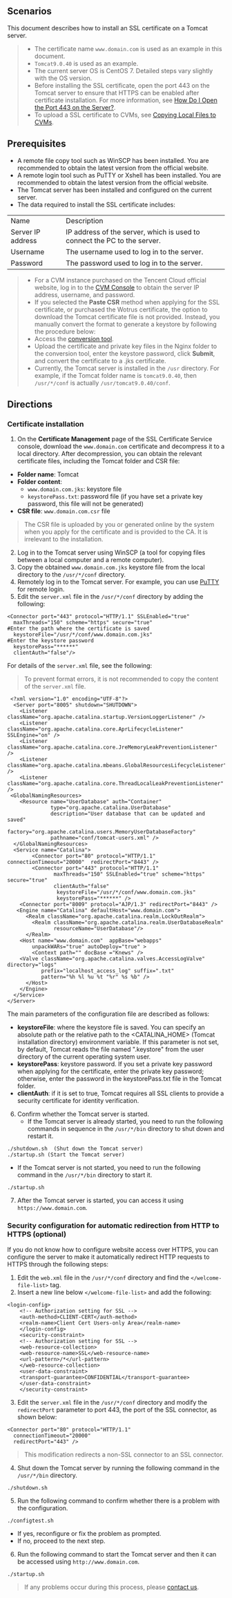 ## Scenarios
This document describes how to install an SSL certificate on a Tomcat server.
>
>- The certificate name `www.domain.com` is used as an example in this document.
>- `Tomcat9.0.40` is used as an example.
>- The current server OS is CentOS 7. Detailed steps vary slightly with the OS version.
>- Before installing the SSL certificate, open the port 443 on the Tomcat server to ensure that HTTPS can be enabled after certificate installation. For more information, see [How Do I Open the Port 443 on the Server?](https://intl.cloud.tencent.com/document/product/1007/36738).
>- To upload a SSL certificate to CVMs, see [Copying Local Files to CVMs](https://intl.cloud.tencent.com/document/product/213/34821).

## Prerequisites
- A remote file copy tool such as WinSCP has been installed. You are recommended to obtain the latest version from the official website.
- A remote login tool such as PuTTY or Xshell has been installed. You are recommended to obtain the latest version from the official website.
- The Tomcat server has been installed and configured on the current server.
- The data required to install the SSL certificate includes:
<table>
<tr>
<td>Name</td>
<td>Description</td>
</tr>
<tr>
<td>Server IP address</td>
<td>IP address of the server, which is used to connect the PC to the server.</td>
</tr>
<tr>
<td>Username</td>
<td>The username used to log in to the server.</td>
</tr>
<tr>
<td>Password</td>
<td>The password used to log in to the server.</td>
</tr>
</table>

>
>- For a CVM instance purchased on the Tencent Cloud official website, log in to the [CVM Console](https://console.cloud.tencent.com/cvm) to obtain the server IP address, username, and password.
>- If you selected the **Paste CSR** method when applying for the SSL certificate, or purchased the Wotrus certificate, the option to download the Tomcat certificate file is not provided. Instead, you manually convert the format to generate a keystore by following the procedure below:
  >- Access the [conversion tool](https://myssl.com/cert_convert.html).
  >- Upload the certificate and private key files in the Nginx folder to the conversion tool, enter the keystore password, click **Submit**, and convert the certificate to a .jks certificate.
>- Currently, the Tomcat server is installed in the `/usr` directory. For example, if the Tomcat folder name is `tomcat9.0.40`, then `/usr/*/conf` is actually `/usr/tomcat9.0.40/conf`.


## Directions

### Certificate installation
1. On the **Certificate Management** page of the SSL Certificate Service console, download the `www.domain.com` certificate and decompress it to a local directory.
After decompression, you can obtain the relevant certificate files, including the Tomcat folder and CSR file:
 - **Folder name**: Tomcat
 - **Folder content**:
    - `www.domain.com.jks`: keystore file
    - `keystorePass.txt`: password file (if you have set a private key password, this file will not be generated)
  - **CSR file**: `www.domain.com.csr` file
  >The CSR file is uploaded by you or generated online by the system when you apply for the certificate and is provided to the CA. It is irrelevant to the installation.
2. Log in to the Tomcat server using WinSCP (a tool for copying files between a local computer and a remote computer).
3. Copy the obtained `www.domain.com.jks` keystore file from the local directory to the `/usr/*/conf` directory.
4. Remotely log in to the Tomcat server. For example, you can use [PuTTY](https://intl.cloud.tencent.com/document/product/213/32502) for remote login.
5. Edit the `server.xml` file in the `/usr/*/conf` directory by adding the following:
```
<Connector port="443" protocol="HTTP/1.1" SSLEnabled="true"
  maxThreads="150" scheme="https" secure="true"
#Enter the path where the certificate is saved
  keystoreFile="/usr/*/conf/www.domain.com.jks" 
#Enter the keystore password
  keystorePass="******"
  clientAuth="false"/>
```
For details of the `server.xml` file, see the following:
>To prevent format errors, it is not recommended to copy the content of the `server.xml` file.
>
```
 <?xml version="1.0" encoding="UTF-8"?>
  <Server port="8005" shutdown="SHUTDOWN">
    <Listener className="org.apache.catalina.startup.VersionLoggerListener" />
    <Listener className="org.apache.catalina.core.AprLifecycleListener" SSLEngine="on" />
    <Listener className="org.apache.catalina.core.JreMemoryLeakPreventionListener" />
    <Listener className="org.apache.catalina.mbeans.GlobalResourcesLifecycleListener" />
    <Listener className="org.apache.catalina.core.ThreadLocalLeakPreventionListener" />
 <GlobalNamingResources>
    <Resource name="UserDatabase" auth="Container"
              type="org.apache.catalina.UserDatabase"
              description="User database that can be updated and saved"
              factory="org.apache.catalina.users.MemoryUserDatabaseFactory"
              pathname="conf/tomcat-users.xml" />
  </GlobalNamingResources>
  <Service name="Catalina">
        <Connector port="80" protocol="HTTP/1.1" connectionTimeout="20000"  redirectPort="8443" />
        <Connector port="443" protocol="HTTP/1.1"
               maxThreads="150" SSLEnabled="true" scheme="https" secure="true"
               clientAuth="false"
                keystoreFile="/usr/*/conf/www.domain.com.jks"
                keystorePass="******" />
    <Connector port="8009" protocol="AJP/1.3" redirectPort="8443" />
   <Engine name="Catalina" defaultHost="www.domain.com">
      <Realm className="org.apache.catalina.realm.LockOutRealm">
        <Realm className="org.apache.catalina.realm.UserDatabaseRealm"
               resourceName="UserDatabase"/>
      </Realm>
    <Host name="www.domain.com"  appBase="webapps" 
        unpackWARs="true" autoDeploy="true" >
        <Context path="" docBase ="Knews" />
    <Valve className="org.apache.catalina.valves.AccessLogValve" directory="logs"
           prefix="localhost_access_log" suffix=".txt"  
           pattern="%h %l %u %t "%r" %s %b" />
      </Host>
    </Engine>
  </Service>
</Server>
```
The main parameters of the configuration file are described as follows:
 - **keystoreFile**: where the keystore file is saved. You can specify an absolute path or the relative path to the &lt;CATALINA_HOME&gt; (Tomcat installation directory) environment variable. If this parameter is not set, by default, Tomcat reads the file named ".keystore" from the user directory of the current operating system user.
 - **keystorePass**: keystore password. If you set a private key password when applying for the certificate, enter the private key password; otherwise, enter the password in the keystorePass.txt file in the Tomcat folder.
 - **clientAuth**: if it is set to true, Tomcat requires all SSL clients to provide a security certificate for identity verification.
6. Confirm whether the Tomcat server is started.
   - If the Tomcat server is already started, you need to run the following commands in sequence in the `/usr/*/bin` directory to shut down and restart it.
```
./shutdown.sh  (Shut down the Tomcat server)
./startup.sh (Start the Tomcat server)
```
 - If the Tomcat server is not started, you need to run the following command in the `/usr/*/bin` directory to start it.
 ```
./startup.sh
 ```
7. After the Tomcat server is started, you can access it using `https://www.domain.com`.

### Security configuration for automatic redirection from HTTP to HTTPS (optional)

If you do not know how to configure website access over HTTPS, you can configure the server to make it automatically redirect HTTP requests to HTTPS through the following steps:
1. Edit the `web.xml` file in the `/usr/*/conf` directory and find the `</welcome-file-list>` tag.
2. Insert a new line below `</welcome-file-list>` and add the following:
```
<login-config>
    <!-- Authorization setting for SSL -->
    <auth-method>CLIENT-CERT</auth-method>
    <realm-name>Client Cert Users-only Area</realm-name>
    </login-config>
    <security-constraint>
    <!-- Authorization setting for SSL -->
    <web-resource-collection>
    <web-resource-name>SSL</web-resource-name>
    <url-pattern>/*</url-pattern>
    </web-resource-collection>
    <user-data-constraint>
    <transport-guarantee>CONFIDENTIAL</transport-guarantee>
    </user-data-constraint>
    </security-constraint>
```
3. Edit the `server.xml` file in the `/usr/*/conf` directory and modify the `redirectPort` parameter to port 443, the port of the SSL connector, as shown below:
```
<Connector port="80" protocol="HTTP/1.1"
  connectionTimeout="20000"
  redirectPort="443" />
```
> This modification redirects a non-SSL connector to an SSL connector.
>
4. Shut down the Tomcat server by running the following command in the ` /usr/*/bin` directory.
```
./shutdown.sh
```
5. Run the following command to confirm whether there is a problem with the configuration.
```
./configtest.sh
```
 - If yes, reconfigure or fix the problem as prompted.
 - If no, proceed to the next step.
6. Run the following command to start the Tomcat server and then it can be accessed using `http://www.domain.com`.
```
./startup.sh
```

>If any problems occur during this process, please [contact us](https://intl.cloud.tencent.com/document/product/1007/30951).

